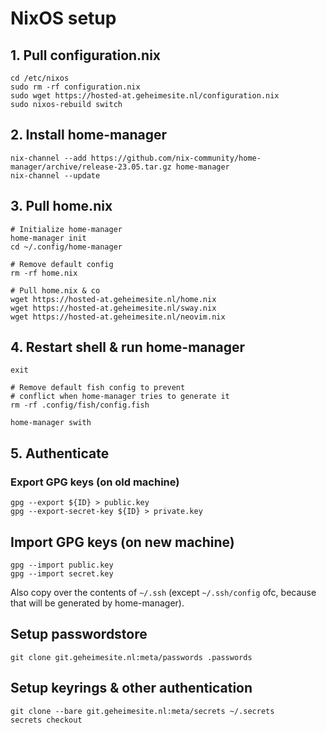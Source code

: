 # NixOS setup

## 1. Pull configuration.nix

```shell
cd /etc/nixos
sudo rm -rf configuration.nix
sudo wget https://hosted-at.geheimesite.nl/configuration.nix
sudo nixos-rebuild switch
```

## 2. Install home-manager

```shell
nix-channel --add https://github.com/nix-community/home-manager/archive/release-23.05.tar.gz home-manager
nix-channel --update
```

## 3. Pull home.nix

```shell
# Initialize home-manager
home-manager init
cd ~/.config/home-manager

# Remove default config
rm -rf home.nix

# Pull home.nix & co
wget https://hosted-at.geheimesite.nl/home.nix
wget https://hosted-at.geheimesite.nl/sway.nix
wget https://hosted-at.geheimesite.nl/neovim.nix
```

## 4. Restart shell & run home-manager

```shell
exit

# Remove default fish config to prevent
# conflict when home-manager tries to generate it
rm -rf .config/fish/config.fish

home-manager swith
```

## 5. Authenticate

### Export GPG keys (on old machine)

```shell
gpg --export ${ID} > public.key
gpg --export-secret-key ${ID} > private.key
```

## Import GPG keys (on new machine)

```shell
gpg --import public.key
gpg --import secret.key
```

Also copy over the contents of `~/.ssh` (except `~/.ssh/config` ofc, because that will be generated by home-manager).

## Setup passwordstore

```shell
git clone git.geheimesite.nl:meta/passwords .passwords
```

## Setup keyrings & other authentication

```shell
git clone --bare git.geheimesite.nl:meta/secrets ~/.secrets
secrets checkout
```
